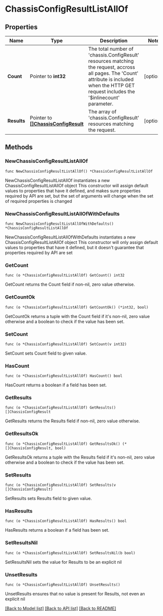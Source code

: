 # ChassisConfigResultListAllOf

## Properties

Name | Type | Description | Notes
------------ | ------------- | ------------- | -------------
**Count** | Pointer to **int32** | The total number of &#39;chassis.ConfigResult&#39; resources matching the request, accross all pages. The &#39;Count&#39; attribute is included when the HTTP GET request includes the &#39;$inlinecount&#39; parameter. | [optional] 
**Results** | Pointer to [**[]ChassisConfigResult**](chassis.ConfigResult.md) | The array of &#39;chassis.ConfigResult&#39; resources matching the request. | [optional] 

## Methods

### NewChassisConfigResultListAllOf

`func NewChassisConfigResultListAllOf() *ChassisConfigResultListAllOf`

NewChassisConfigResultListAllOf instantiates a new ChassisConfigResultListAllOf object
This constructor will assign default values to properties that have it defined,
and makes sure properties required by API are set, but the set of arguments
will change when the set of required properties is changed

### NewChassisConfigResultListAllOfWithDefaults

`func NewChassisConfigResultListAllOfWithDefaults() *ChassisConfigResultListAllOf`

NewChassisConfigResultListAllOfWithDefaults instantiates a new ChassisConfigResultListAllOf object
This constructor will only assign default values to properties that have it defined,
but it doesn't guarantee that properties required by API are set

### GetCount

`func (o *ChassisConfigResultListAllOf) GetCount() int32`

GetCount returns the Count field if non-nil, zero value otherwise.

### GetCountOk

`func (o *ChassisConfigResultListAllOf) GetCountOk() (*int32, bool)`

GetCountOk returns a tuple with the Count field if it's non-nil, zero value otherwise
and a boolean to check if the value has been set.

### SetCount

`func (o *ChassisConfigResultListAllOf) SetCount(v int32)`

SetCount sets Count field to given value.

### HasCount

`func (o *ChassisConfigResultListAllOf) HasCount() bool`

HasCount returns a boolean if a field has been set.

### GetResults

`func (o *ChassisConfigResultListAllOf) GetResults() []ChassisConfigResult`

GetResults returns the Results field if non-nil, zero value otherwise.

### GetResultsOk

`func (o *ChassisConfigResultListAllOf) GetResultsOk() (*[]ChassisConfigResult, bool)`

GetResultsOk returns a tuple with the Results field if it's non-nil, zero value otherwise
and a boolean to check if the value has been set.

### SetResults

`func (o *ChassisConfigResultListAllOf) SetResults(v []ChassisConfigResult)`

SetResults sets Results field to given value.

### HasResults

`func (o *ChassisConfigResultListAllOf) HasResults() bool`

HasResults returns a boolean if a field has been set.

### SetResultsNil

`func (o *ChassisConfigResultListAllOf) SetResultsNil(b bool)`

 SetResultsNil sets the value for Results to be an explicit nil

### UnsetResults
`func (o *ChassisConfigResultListAllOf) UnsetResults()`

UnsetResults ensures that no value is present for Results, not even an explicit nil

[[Back to Model list]](../README.md#documentation-for-models) [[Back to API list]](../README.md#documentation-for-api-endpoints) [[Back to README]](../README.md)


